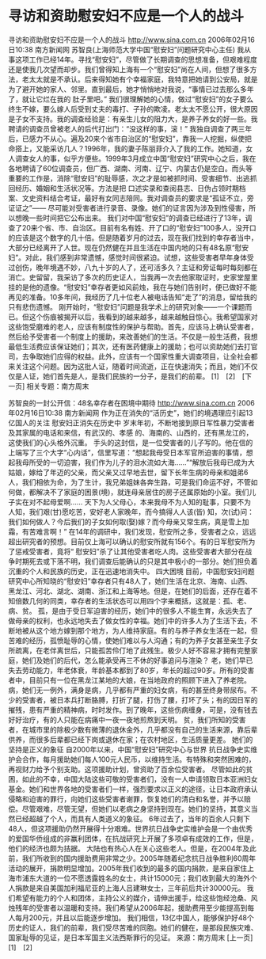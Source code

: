 # 寻访和资助慰安妇不应是一个人的战斗

寻访和资助慰安妇不应是一个人的战斗
http://www.sina.com.cn 2006年02月16日10:38 南方新闻网
苏智良(上海师范大学中国“慰安妇”问题研究中心主任)
我从事这项工作已经14年。寻找“慰安妇”，尽管做了长期调查的思想准备，但艰难程度还是使我几次望而却步。我们曾得知上海有一个“慰安妇”尚在人间，但想了很多方法，老太太就是不承认。后来得知她有个幸福家庭，我特意把她请到公安局，就是为了避开她的家人、邻里。直到最后，她才悄悄地对我说，“事情已过去那么多年了，就让它烂在我的
肚子里吧。”
我们很理解她的心情，做过“慰安妇”的女子要么终生不嫁，要么嫁人后受到丈夫的毒打、子孙的欺凌。老太太不愿公开，很大原因是子女不支持。我的调查经验是：有亲生儿女的阻力大，是养子养女的好一些。我聘请的调查员曾被老人的后代打出门：“没这样的事，滚！”
我独自调查了两三年后，已感力不从心。遍及20来个省市自治区的“慰安妇”，靠我一人挖掘，纵使把命搭上，又能采访几人？1996年，我的妻子陈丽菲介入了我的工作。她知道，女人调查女人的事，似乎方便些。1999年3月成立中国“慰安妇”研究中心之后，我在各地聘请了60位调查员，但广西、湖南、河南、辽宁、内蒙古仍是空白。而头等重要的工作是，消除“慰安妇”的耻辱感，次之才是如被抓时间、受害细节、出逃抓回经历、婚姻和生活状况等。方法是把
口述实录和查阅县志、日伪占领时期档案、文史资料结合考证，最好有女同志陪同。我对调查员的要求是“孤证不立，旁证证之”—— 尽可能对受害者进行录音、录像。她们的证言因为涉及到性侵害，所以想晚一些时间把它公布出来。
我们对中国“慰安妇”的调查已经进行了13年，调查了20来个省、市、自治区。目前有名有姓、开了口的“慰安妇”100多人，没开口的应该是这个数字的几十倍。但是随着岁月的过去，现在我们找到的幸存者当中，大部分已经离开了人世。现在仍然健在并且生活在中国内地的只有48名原“慰安妇”。对此，我们感到非常遗憾，感觉时间很紧迫。试想，这些受害者早年身体受过创伤，晚年境遇不妙，八九十岁的人了，还可活多久？主证和旁证每时每刻都在消亡。史留留，我采访了多次的历史证人，当我再一次去他家取证时，史家堂屋里挂的是他的遗像。“慰安妇”幸存者更如风前烛，我在与她们告别时，便已做好不能再见的准备。10多年间，我经历了几十位老人被电话告知“走了”的消息，留给我的只有悲伤遗憾。
刚开始时，“慰安妇”问题是我学术上的研究对象——一个课题而已。但这个伤痕被揭开以后，我看到的越来越多，越来越触目惊心。我希望国家对这些饱受磨难的老人，应该有制度性的保护与帮助。首先，应该马上确认受害者，然后给予受害者一个制度上的援助，来改善她们的生活。不仅是一般生活费，我想最低生活费应该保证她们；其次，还有医药健康上的援助；也可以资助她们去打官司，去争取她们应得的权益。此外，应该有一个国家性重大调查项目，让全社会都来关注这个问题。因为这批人证，随着时间流逝，正在快速消失；而且，她们不仅仅是人证，她们首先是人，是我们民族的一分子，是我们的前辈。
[1]　[2]　[下一页]
相关专题：南方周末 

苏智良的一封公开信：48名幸存者在困境中期待
http://www.sina.com.cn 2006年02月16日10:38 南方新闻网
      作为正在消失的“活历史”，她们的境遇理应引起13亿国人的关注
慰安妇正消失在历史中
岁末年初，不断地接到原日军性暴力受害者及其家属的电话和来信，有武汉的、孝感
的、海南的、山西的，还有黑龙江的，这使我们的心头格外沉重。
手头的这封信，是一位受害者的儿子写的。他在信的上端写了三个大字“心内话”，信里写道：“想起我母受日本军官所迫害的事情，想起我母所受的一切迫害，我们作为儿子的泪水流如大海……”“解放后我母已成为大姑娘，嫁给了年迈的父亲，而父亲又过早地去世，留下长年生病的母亲和姐弟6人，我们相依为命，为了生计，我兄弟姐妹各奔生路，可是我们命运不好，不管如何做，都解决不了家庭的困景(境)，就连母亲居住的房子还属原始的小室。我们儿子实在对不起母爱啊…… 天下为人父母心，本来我母不为人知的耻事，只要不为人知，我们艰(甘)愿吃苦，安好老人家晚年，而今搞得人人该(皆) 知，次(试)问：我们如何做人？今后我们的子女如何取(娶)嫁？而今母亲又常生病，真是雪上加霜，有苦难言啊！”
在14年的调研中，我们发现，慰安所之多，受害者之众，远远超出研究者的预想。目前仅上海可以确认的慰安所就有156个。有的日军慰安所为了惩戒受害者，竟将“
慰安妇”杀了让其他受害者吃人肉。这些受害者大部分在战争时期死去或下落不明，我们调查后能确认的只是其中极小的一部分。她们担负着沉重的个人和民族的历史，正在迅速地消失中。
四大困境
目前，中国慰安妇问题研究中心所知晓的“慰安妇”幸存者只有48人了，她们生活在北京、海南、山西、黑龙江、河北、湖北、湖南、浙江和上海等地。但是，在她们的后面，还存在着不知倍数几何的同类，幸存者的生活状态可以用四个字来概括，这就是：孤、老、病、贫。
孤，是由于受日军迫害的经历，她们中的很多人不能生育，永远失去了做母亲的权利，也永远地失去了做女性的幸福。她们中的许多人为了生活下去，不断地被从这个地方嫁到那个地方，为人维持家庭。有的与养子养女生活在一起，但苦难的经历，孤愤耻辱的心情，使她们难以与人沟通；有的为养子女甚至亲生子女所疏离，在老伴离世后，只能孤苦伶仃地了此残生。极少人好不容易才拥有完整家庭，她们及她们的后代，怎么能承受再三不休的好事追问与渲染？
老，她们早已失去劳动能力，年老体衰，年龄基本都到了80岁，年长的超过90岁。所有的受害者中，目前只有一位在黑龙江某地的大娘，在当地政府的照顾下进入了养老院。
病，她们无一例外，满身是病，几乎都有严重的妇女病，有的甚至终身带尿布。不少的受害者，被日本兵打断胳膊，打折了腿，打伤了腰，打坏了头；有的因日军的摧残，患有严重的精神病，时时发作。到了晚年，这些伤病缠身，可是，没有钱去好好治疗，有的人只能在病痛中一夜一夜地煎熬到天明。
贫，我们所知的受害者，在城市里的除极少数有微薄的退休金外，几乎都没有自己的生活来源，靠后辈供养，而很多后辈都已经下岗或退休在家；在农村地区，生活质量更差。
她们的坚持是正义的象征
自2000年以来，中国“慰安妇”研究中心与世界
抗日战争史实维护会合作，每月援助她们每人100元人民币，以维持生活。有特殊和突然困难的，再视财力给予个别支助。这项援助计划，曾资助了百余位受害者。
尽管如此的贫困，如此的不幸，中国大陆这些可敬的受害者们，没有一人申请领取日本亚洲妇女基金。她们和世界各地的受害者们一样，强烈要求以正义的途径，让日本政府承认侵略和迫害的罪行，向她们这些受害者谢罪，恢复她们的清白和名誉，并予以赔偿。尽管艰难，尽管无望，但她们以老病之身坚持到现在。她们的坚持，其意义当然已经超越了个人，而具有人类道义的象征。
6年过去了，当年的百余人只剩下48人，但这项援助仍然开展得十分艰难。世界抗日战争史实维护会是一个由优秀的爱国华侨组成的非赢利团体，在抗战研究上开展了多项卓有成效的工作，但是，他们的经济也颇为拮据。
大陆也有热心人在关心这些老人。但是，在2004年及此前，我们所收到的国内援助费用非常之少。2005年随着纪念抗日战争胜利60周年活动的展开，捐款明显增加。2005年我们收到的最多的国内捐款，是来自家住上海市浦东大道的一位不愿透露姓名的女士，共计15000元；我们收到最大的海外个人捐款是来自美国加利福尼亚的上海人吕建琳女士，三年前后共计30000元。
我们希望有能力的个人和团体，主持公义的媒介，请伸出援手，给这些饱经沧桑、风烛残年的受害者以温暖和支持。我们希望从2006年起，援助费用至少能提高到每人每月200元，并且以后能逐步增加。
我们相信，13亿中国人，能够保护好48个历史的证人，我们的前辈，我们受尽苦难的同胞。她们的健在，是那段民族灾难、国家耻辱的见证，是日本军国主义法西斯罪行的见证。 来源：南方周末
[上一页]　[1]　[2]

